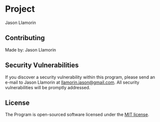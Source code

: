 # Project

Jason Llamorin


## Contributing

Made by: Jason Llamorin

## Security Vulnerabilities

If you discover a security vulnerability within this program, please send an e-mail to Jason Llamorin at llamorin.jason@gmail.com. All security vulnerabilities will be promptly addressed.

## License

The Program is open-sourced software licensed under the [MIT license](http://opensource.org/licenses/MIT).
